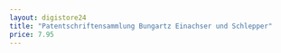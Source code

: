 ```yaml
---
layout: digistore24
title: "Patentschriftensammlung Bungartz Einachser und Schlepper"
price: 7.95
---
```


